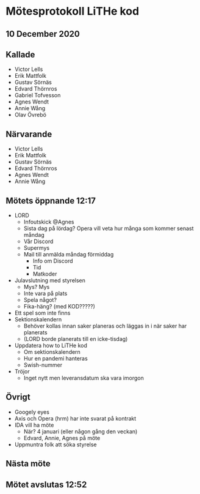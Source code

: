 # Mötesprotokoll LiTHe kod

## 10 December 2020

## Kallade

- Victor Lells
- Erik Mattfolk
- Gustav Sörnäs
- Edvard Thörnros
- Gabriel Tofvesson
- Agnes Wendt
- Annie Wång
- Olav Övrebö

## Närvarande

- Victor Lells
- Erik Mattfolk
- Gustav Sörnäs
- Edvard Thörnros
- Agnes Wendt
- Annie Wång

## Mötets öppnande 12:17

- LORD
  - Infoutskick @Agnes
  - Sista dag på lördag? Opera vill veta hur många som kommer senast måndag
  - Vår Discord
  - Supermys
  - Mail till anmälda måndag förmiddag
    - Info om Discord
    - Tid
    - Matkoder
- Julavslutning med styrelsen
  - Mys? Mys
  - Inte vara på plats
  - Spela något?
  - Fika-häng? (med KOD?????)
- Ett spel som inte finns
- Sektionskalendern
  - Behöver kollas innan saker planeras och läggas in i när saker har planerats
  - (LORD borde planerats till en icke-tisdag)
- Uppdatera how to LiTHe kod
  - Om sektionskalendern
  - Hur en pandemi hanteras
  - Swish-nummer
- Tröjor
  - Inget nytt men leveransdatum ska vara imorgon

## Övrigt

- Googely eyes
- Axis och Opera (hrm) har inte svarat på kontrakt
- IDA vill ha möte
  - När? 4 januari (eller någon gång den veckan)
  - Edvard, Annie, Agnes på möte
- Uppmuntra folk att söka styrelse

## Nästa möte

## Mötet avslutas 12:52
